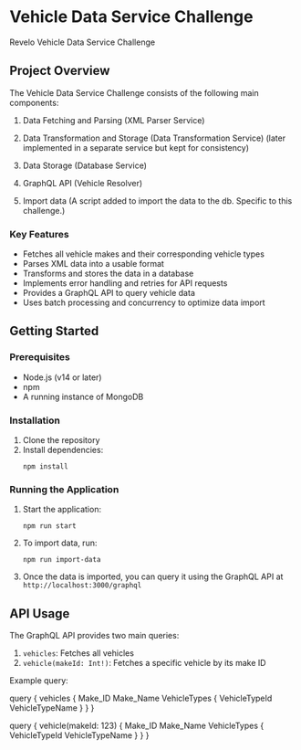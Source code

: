 # Vehicle Data Service Challenge

Revelo Vehicle Data Service Challenge

## Project Overview

The Vehicle Data Service Challenge consists of the following main components:

1. Data Fetching and Parsing (XML Parser Service)
2. Data Transformation and Storage (Data Transformation Service) (later implemented in a separate service but kept for consistency)
3. Data Storage (Database Service)
4. GraphQL API (Vehicle Resolver)

5. Import data (A script added to import the data to the db. Specific to this challenge.)

### Key Features

- Fetches all vehicle makes and their corresponding vehicle types
- Parses XML data into a usable format
- Transforms and stores the data in a database
- Implements error handling and retries for API requests
- Provides a GraphQL API to query vehicle data
- Uses batch processing and concurrency to optimize data import

## Getting Started

### Prerequisites

- Node.js (v14 or later)
- npm
- A running instance of MongoDB

### Installation

1. Clone the repository
2. Install dependencies:
   ```
   npm install
   ```

### Running the Application

1. Start the application:
   ```
   npm run start
   ```

2. To import data, run:
   ```
   npm run import-data
   ```

3. Once the data is imported, you can query it using the GraphQL API at `http://localhost:3000/graphql`

## API Usage

The GraphQL API provides two main queries:

1. `vehicles`: Fetches all vehicles
2. `vehicle(makeId: Int!)`: Fetches a specific vehicle by its make ID

Example query:

query {
  vehicles {
    Make_ID
    Make_Name
    VehicleTypes {
      VehicleTypeId
      VehicleTypeName
    }
  }
}

query {
  vehicle(makeId: 123) {
    Make_ID
    Make_Name
    VehicleTypes {
      VehicleTypeId
      VehicleTypeName
    }
  }
}
